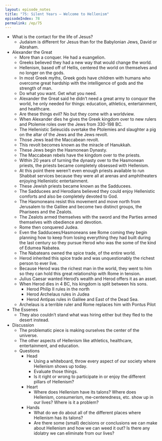 ```yaml
---
layout: episode_notes
title: "75: Silent Years — Welcome to Hellenism"
episodeIndex: 78
permalink: /ep/75
---
```


- What is the contact for the life of Jesus?
  - Judaism is different for Jesus than for the Babylonian Jews, David or Abraham. 
- Alexander the Great
  - More than a conquer. He had a euangelion. 
  - Greeks believed they had a new way that would change the world. 
  - Hellenism, based off of Hellis, centered the world on themselves and no longer on the gods. 
  - In most Greek myths, Greek gods have children with humans who overcome great hardship with the intelligence of gods and the strength of man. 
  - Do what you want. Get what you need.
  - Alexander the Great said he didn’t need a great army to conquor the world, he only needed for things: education, athletics, entertainment, and healthcare. 
  - Are these things evil? No but they come with a worldview. 
  - When Alexander dies he gives the Greek kingdom over to new rulers and Ptolemie roles over the Jews from 330-198 BC. 
  - The Hellenistic Seleucids overtake the Ptolemies and slaughter a pig on the altar of the Jews and the Jews revolt. 
  - Those Jews lead the Maccabean revolt.
  - This revolt becomes known as the miracle of Hanukkah. 
  - These Jews begin the Hasmonean Dynasty. 
  - The Maccabean rebels have the kingdom over to the priests. 
  - Within 20 years of turning the dynasty over to the Hasmonean priests, the priests became completely obsessed with Hellenism. 
  - At this point there weren’t even enough priests available to run Shabbat services because they were all at arenas and amphitheaters enjoying Hellenistic entertainment. 
  - These Jewish priests became known as the Sadducees. 
  - The Sadducees and Herodians believed they could enjoy Hellenistic comforts and also be completely devoted to God. 
  - The Hasmoneans resist this movement and move north from Jerusalem to the Galilee and become two distinct groups, the Pharisees and the Zealots. 
  - The Zealots armed themselves with the sword and the Parties armed themselves with obedience and devotion. 
  - Rome then conquered Judea. 
  - Even the Sadducees/Hasmoneans see Rome coming they begin planning how to keep from losing everything they had built during the last century so they pursue Herod who was the some of the kind of Edumea Nabatea. 
  - The Nabateans owned the spice trade, of the entire world. 
  - Herod inherited this spice trade and was unquestionably the richest person to ever live. 
  - Because Herod was the richest man in the world, they went to him so they can hold this great relationship with Rome in tension. 
  - Julius Caesar wanted Herod’s wealth and Herod offers it as an asset. 
  - When Herod dies in 4 BC, his kingdom is split between his sons. 
    - Herod Philip II rules in the north
    - Herod Archelaus rules in Judea
    - Herod Antipas rules in Galilee and East of the Dead Sea. 
  - Archelaus is a terrible ruler and Rome replaces him with Pontus Pilot
- The Essenes
  - They also couldn’t stand what was hiring either but they fled to the desert instead. 
- Discussion 
  - The problematic piece is making ourselves the center of the universe.
  - The other aspects of Hellenism like athletics, healthcare, entertainment, and education.
  - Questions
    - Head
      - Using a whiteboard, throw every aspect of our society where Hellenism shows up today.
      - Evaluate those things.
      - Is it right or wrong to participate in or enjoy the different pillars of Hellenism?
    - Heart
      - Where does Hellenism have its talons? Where does Hellenism, consumerism, me-centeredness, etc. show up in our lives? Where is it a problem?
    - Hands
      - What do we do about all of the different places where Hellenism has its talons?
      - Are there some (small) decisions or conclusions we can make about Hellenism and how we can weed it out? Is there any idolatry we can eliminate from our lives?

